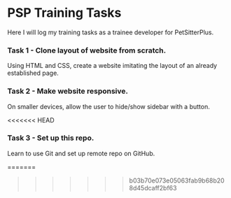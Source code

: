 # PSP Training Tasks

Here I will log my training tasks as a trainee developer for PetSitterPlus. 

### Task 1 - Clone layout of website from scratch. 
Using HTML and CSS, create a website imitating the layout of an already established page.

### Task 2 - Make website responsive.
On smaller devices, allow the user to hide/show sidebar with a button.

<<<<<<< HEAD
### Task 3 - Set up this repo.
Learn to use Git and set up remote repo on GitHub.

=======
>>>>>>> b03b70e073e05063fab9b68b208d45dcaff2bf63
